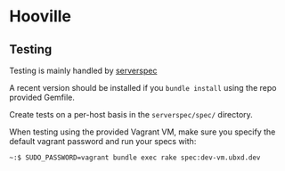 # Hooville #


## Testing ##

Testing is mainly handled by [serverspec](http://serverspec.org)

A recent version should be installed if you `bundle install` using the repo provided Gemfile.

Create tests on a per-host basis in the `serverspec/spec/` directory.

When testing using the provided Vagrant VM, make sure you specify the default vagrant password and run your specs with:

```bash
~:$ SUDO_PASSWORD=vagrant bundle exec rake spec:dev-vm.ubxd.dev
```
